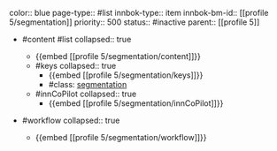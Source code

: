 color:: blue
page-type:: #list
innbok-type:: item
innbok-bm-id:: [[profile 5/segmentation]]
priority:: 500
status:: #inactive
parent:: [[profile 5]]

- #content #list
  collapsed:: true
	- {{embed [[profile 5/segmentation/content]]}}
  - #keys
    collapsed:: true
	  - {{embed [[profile 5/segmentation/keys]]}}
	  - #class: [segmentation](https://go.innbok.com/#/page/innBoK%2Fclass%2Fsegmentation)
  - #innCoPilot
    collapsed:: true
	  - {{embed [[profile 5/segmentation/innCoPilot]]}}

- #workflow
  collapsed:: true
	- {{embed [[profile 5/segmentation/workflow]]}}






